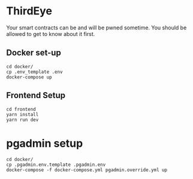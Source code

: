 # ThirdEye 

Your smart contracts can be and will be pwned sometime. You should be allowed to get to know about it first.

## Docker set-up

```
cd docker/
cp .env_template .env
docker-compose up
```

## Frontend Setup

```
cd frontend
yarn install
yarn run dev
```

# pgadmin setup

```
cd docker/
cp .pgadmin.env.template .pgadmin.env
docker-compose -f docker-compose.yml pgadmin.override.yml up
```
